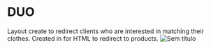 # DUO
Layout create to redirect clients who are interested in matching their clothes. Created in for HTML to redirect to products.
![Sem título](https://github.com/AmandaCylleno/DUO/assets/145169742/9a50a910-a3ac-408c-a450-63a1a5f63f96)
